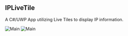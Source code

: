 ## IPLiveTile
A C#/UWP App utilizing Live Tiles to display IP information.

![Main](IPLiveTile/Readme_Resources/IPLiveTile_MainList.png) ![Main](IPLiveTile/Readme_Resources/IPLiveTile_Settings.png)
